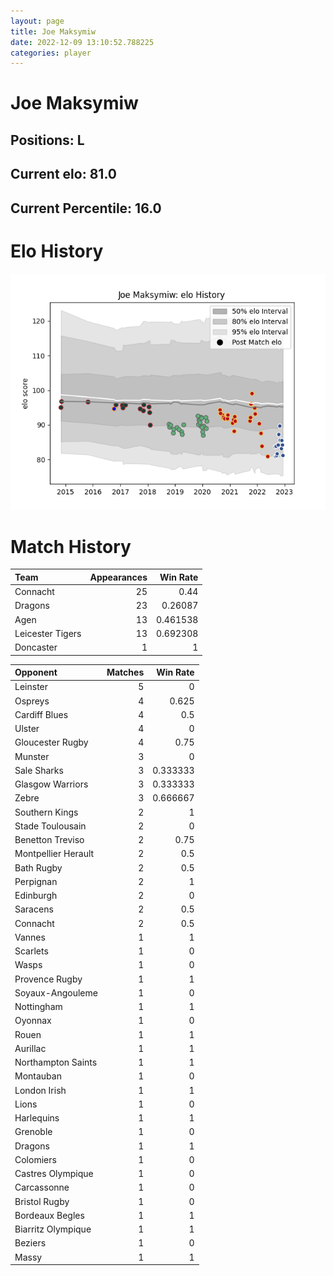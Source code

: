 ```yaml
---  
layout: page  
title: Joe Maksymiw  
date: 2022-12-09 13:10:52.788225  
categories: player  
---
```

# Joe Maksymiw

## Positions: L

## Current elo: 81.0

## Current Percentile: 16.0

# Elo History


![elo history](history_JoeMaksymiw.png)
# Match History


| Team             |   Appearances |   Win Rate |
|:-----------------|--------------:|-----------:|
| Connacht         |            25 |   0.44     |
| Dragons          |            23 |   0.26087  |
| Agen             |            13 |   0.461538 |
| Leicester Tigers |            13 |   0.692308 |
| Doncaster        |             1 |   1        |

| Opponent            |   Matches |   Win Rate |
|:--------------------|----------:|-----------:|
| Leinster            |         5 |   0        |
| Ospreys             |         4 |   0.625    |
| Cardiff Blues       |         4 |   0.5      |
| Ulster              |         4 |   0        |
| Gloucester Rugby    |         4 |   0.75     |
| Munster             |         3 |   0        |
| Sale Sharks         |         3 |   0.333333 |
| Glasgow Warriors    |         3 |   0.333333 |
| Zebre               |         3 |   0.666667 |
| Southern Kings      |         2 |   1        |
| Stade Toulousain    |         2 |   0        |
| Benetton Treviso    |         2 |   0.75     |
| Montpellier Herault |         2 |   0.5      |
| Bath Rugby          |         2 |   0.5      |
| Perpignan           |         2 |   1        |
| Edinburgh           |         2 |   0        |
| Saracens            |         2 |   0.5      |
| Connacht            |         2 |   0.5      |
| Vannes              |         1 |   1        |
| Scarlets            |         1 |   0        |
| Wasps               |         1 |   0        |
| Provence Rugby      |         1 |   1        |
| Soyaux-Angouleme    |         1 |   0        |
| Nottingham          |         1 |   1        |
| Oyonnax             |         1 |   0        |
| Rouen               |         1 |   1        |
| Aurillac            |         1 |   1        |
| Northampton Saints  |         1 |   1        |
| Montauban           |         1 |   0        |
| London Irish        |         1 |   1        |
| Lions               |         1 |   0        |
| Harlequins          |         1 |   1        |
| Grenoble            |         1 |   0        |
| Dragons             |         1 |   1        |
| Colomiers           |         1 |   0        |
| Castres Olympique   |         1 |   0        |
| Carcassonne         |         1 |   0        |
| Bristol Rugby       |         1 |   0        |
| Bordeaux Begles     |         1 |   1        |
| Biarritz Olympique  |         1 |   1        |
| Beziers             |         1 |   0        |
| Massy               |         1 |   1        |